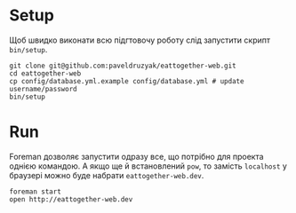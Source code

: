 # Setup

Щоб швидко виконати всю підгтовочу роботу слід запустити скрипт ```bin/setup```.

```
git clone git@github.com:paveldruzyak/eattogether-web.git
cd eattogether-web
cp config/database.yml.example config/database.yml # update username/password
bin/setup
```

# Run

 Foreman дозволяє запустити одразу все, що потрібно для проекта однією командою. А якщо ще й встановлений ```pow```, то замість ```localhost``` у браузері можно буде набрати ```eattogether-web.dev```.

```
foreman start
open http://eattogether-web.dev
```

